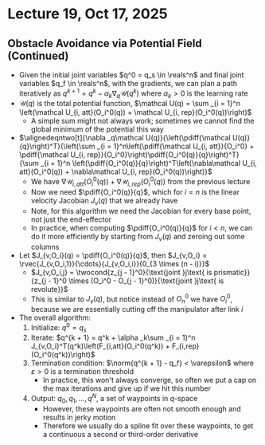 # Lecture 19, Oct 17, 2025

## Obstacle Avoidance via Potential Field (Continued)

* Given the initial joint variables $q^0 = q_s \in \reals^n$ and final joint variables $q_f \in \reals^n$, with the gradients, we can plan a path iteratively as $q^{k + 1} = q^k - \alpha _k\nabla _q\mathcal U(q^k)$ where $\alpha _k > 0$ is the learning rate
* $\mathcal U(q)$ is the total potential function, $\mathcal U(q) = \sum _{i = 1}^n \left(\mathcal U_{i, att}(O_i^0(q)) + \mathcal U_{i, rep}(O_i^0(q))\right)$
	* A simple sum might not always work; sometimes we cannot find the global minimum of the potential this way
* $\alignedeqntwo[t]{\nabla _q\mathcal U(q)}{\left(\pdiff{\mathcal U(q)}{q}\right)^T}{\left(\sum _{i = 1}^n\left(\pdiff{\mathcal U_{i, att}}{O_i^0} + \pdiff{\mathcal U_{i, rep}}{O_i^0}\right)\pdiff{O_i^0(q)}{q}\right)^T}{\sum _{i = 1}^n \left(\pdiff{O_i^0(q)}{q}\right)^T\left(\nabla\mathcal U_{i, att}(O_i^0(q)) + \nabla\mathcal U_{i, rep}(O_i^0(q))\right)}$
	* We have $\nabla\mathcal U_{i, att}(O_i^0(q)) + \nabla\mathcal U_{i, rep}(O_i^0(q))$ from the previous lecture
	* Now we need $\pdiff{O_i^0(q)}{q}$, which for $i = n$ is the linear velocity Jacobian $J_v(q)$ that we already have
	* Note, for this algorithm we need the Jacobian for every base point, not just the end-effector
	* In practice, when computing $\pdiff{O_i^0(q)}{q}$ for $i < n$, we can do it more efficiently by starting from $J_v(q)$ and zeroing out some columns
* Let $J_{v,O_i}(q) = \pdiff{O_i^0(q)}{q}$, then $J_{v,O_i} = \rvec{J_{v,O_i,1}}{\cdots}{J_{v,O_i,i}}{0_{3 \times (n - i)}}$
	* $J_{v,O_i,j} = \twocond{z_{j - 1}^0}{\text{joint }j\text{ is prismatic}}{z_{j - 1}^0 \times (O_i^0 - O_{j - 1}^0)}{\text{joint }j\text{ is revolute}}$
	* This is similar to $J_v(q)$, but notice instead of $O_n^0$ we have $O_i^0$, because we are essentially cutting off the manipulator after link $i$
* The overall algorithm:
	1. Initialize: $q^0 = q_s$
	2. Iterate: $q^{k + 1} = q^k + \alpha _k\sum _{i = 1}^n J_{v,O_i}^T(q^k)\left(F_{i,att}(O_i^0(q^k)) + F_{i,rep}(O_i^0(q^k))\right)$
	3. Termination condition: $\norm{q^{k + 1} - q_f} < \varepsilon$ where $\varepsilon > 0$ is a termination threshold
		* In practice, this won't always converge, so often we put a cap on the max iterations and give up if we hit this number
	4. Output: $q_0, q_1, \dots, q^N$, a set of waypoints in $q$-space
		* However, these waypoints are often not smooth enough and results in jerky motion
		* Therefore we usually do a spline fit over these waypoints, to get a continuous a second or third-order derivative

